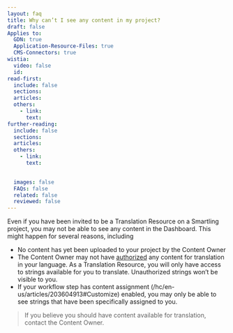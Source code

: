 ```yaml
---
layout: faq
title: Why can’t I see any content in my project?
draft: false
Applies to:
  GDN: true
  Application-Resource-Files: true
  CMS-Connectors: true
wistia:
  video: false
  id:
read-first:
  include: false
  sections:
  articles:
  others:
    - link:
      text:
further-reading:
  include: false
  sections:
  articles:
  others:
    - link:
      text:

  
  images: false
  FAQs: false
  related: false
  reviewed: false
---
```



Even if you have been invited to be a Translation Resource on a Smartling project, you may not be able to see any content in the Dashboard. This might happen for several reasons, including

* No content has yet been uploaded to your project by the Content Owner
* The Content Owner may not have [authorized](/knowledge-base/articles/authorize-content-from-the-list-view/) any content for translation in your language. As a Translation Resource, you will only have access to strings available for you to translate. Unauthorized strings won’t be visible to you.
* If your workflow step has content assignment (/hc/en-us/articles/203604913#Customize) enabled, you may only be able to see strings that have been specifically assigned to you.


> If you believe you should have content available for translation, contact the Content Owner.